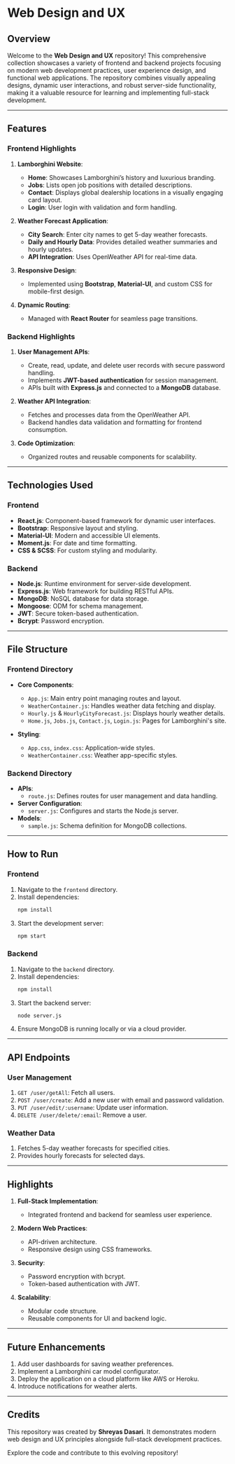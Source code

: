 # Web Design and UX

## Overview
Welcome to the **Web Design and UX** repository! This comprehensive collection showcases a variety of frontend and backend projects focusing on modern web development practices, user experience design, and functional web applications. The repository combines visually appealing designs, dynamic user interactions, and robust server-side functionality, making it a valuable resource for learning and implementing full-stack development.

---

## Features

### **Frontend Highlights**
1. **Lamborghini Website**:
   - **Home**: Showcases Lamborghini’s history and luxurious branding.
   - **Jobs**: Lists open job positions with detailed descriptions.
   - **Contact**: Displays global dealership locations in a visually engaging card layout.
   - **Login**: User login with validation and form handling.

2. **Weather Forecast Application**:
   - **City Search**: Enter city names to get 5-day weather forecasts.
   - **Daily and Hourly Data**: Provides detailed weather summaries and hourly updates.
   - **API Integration**: Uses OpenWeather API for real-time data.

3. **Responsive Design**:
   - Implemented using **Bootstrap**, **Material-UI**, and custom CSS for mobile-first design.

4. **Dynamic Routing**:
   - Managed with **React Router** for seamless page transitions.

### **Backend Highlights**
1. **User Management APIs**:
   - Create, read, update, and delete user records with secure password handling.
   - Implements **JWT-based authentication** for session management.
   - APIs built with **Express.js** and connected to a **MongoDB** database.

2. **Weather API Integration**:
   - Fetches and processes data from the OpenWeather API.
   - Backend handles data validation and formatting for frontend consumption.

3. **Code Optimization**:
   - Organized routes and reusable components for scalability.

---

## Technologies Used

### **Frontend**
- **React.js**: Component-based framework for dynamic user interfaces.
- **Bootstrap**: Responsive layout and styling.
- **Material-UI**: Modern and accessible UI elements.
- **Moment.js**: For date and time formatting.
- **CSS & SCSS**: For custom styling and modularity.

### **Backend**
- **Node.js**: Runtime environment for server-side development.
- **Express.js**: Web framework for building RESTful APIs.
- **MongoDB**: NoSQL database for data storage.
- **Mongoose**: ODM for schema management.
- **JWT**: Secure token-based authentication.
- **Bcrypt**: Password encryption.

---

## File Structure

### **Frontend Directory**
- **Core Components**:
  - `App.js`: Main entry point managing routes and layout.
  - `WeatherContainer.js`: Handles weather data fetching and display.
  - `Hourly.js` & `HourlyCityForecast.js`: Displays hourly weather details.
  - `Home.js`, `Jobs.js`, `Contact.js`, `Login.js`: Pages for Lamborghini's site.

- **Styling**:
  - `App.css`, `index.css`: Application-wide styles.
  - `WeatherContainer.css`: Weather app-specific styles.

### **Backend Directory**
- **APIs**:
  - `route.js`: Defines routes for user management and data handling.
- **Server Configuration**:
  - `server.js`: Configures and starts the Node.js server.
- **Models**:
  - `sample.js`: Schema definition for MongoDB collections.

---

## How to Run

### **Frontend**
1. Navigate to the `frontend` directory.
2. Install dependencies:
   ```bash
   npm install
   ```
3. Start the development server:
   ```bash
   npm start
   ```

### **Backend**
1. Navigate to the `backend` directory.
2. Install dependencies:
   ```bash
   npm install
   ```
3. Start the backend server:
   ```bash
   node server.js
   ```
4. Ensure MongoDB is running locally or via a cloud provider.

---

## API Endpoints

### **User Management**
1. `GET /user/getAll`: Fetch all users.
2. `POST /user/create`: Add a new user with email and password validation.
3. `PUT /user/edit/:username`: Update user information.
4. `DELETE /user/delete/:email`: Remove a user.

### **Weather Data**
1. Fetches 5-day weather forecasts for specified cities.
2. Provides hourly forecasts for selected days.

---

## Highlights

1. **Full-Stack Implementation**:
   - Integrated frontend and backend for seamless user experience.

2. **Modern Web Practices**:
   - API-driven architecture.
   - Responsive design using CSS frameworks.

3. **Security**:
   - Password encryption with bcrypt.
   - Token-based authentication with JWT.

4. **Scalability**:
   - Modular code structure.
   - Reusable components for UI and backend logic.

---

## Future Enhancements
1. Add user dashboards for saving weather preferences.
2. Implement a Lamborghini car model configurator.
3. Deploy the application on a cloud platform like AWS or Heroku.
4. Introduce notifications for weather alerts.

---

## Credits
This repository was created by **Shreyas Dasari**. It demonstrates modern web design and UX principles alongside full-stack development practices.

Explore the code and contribute to this evolving repository!